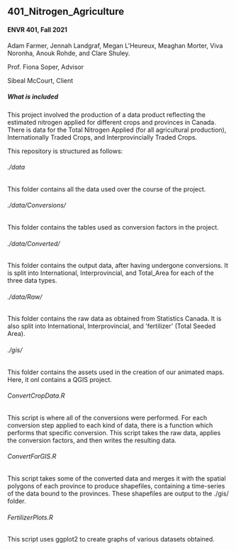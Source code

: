 ## 401_Nitrogen_Agriculture
#### ENVR 401, Fall 2021
Adam Farmer, Jennah Landgraf, Megan L'Heureux, Meaghan Morter, Viva Noronha, Anouk Rohde, and Clare Shuley.

Prof. Fiona Soper, Advisor

Sibeal McCourt, Client

##### What is included
This project involved the production of a data product reflecting the estimated nitrogen applied for different crops and provinces in Canada. 
There is data for the Total Nitrogen Applied (for all agricultural production), Internationally Traded Crops, and Interprovincially Traded Crops. 

This repository is structured as follows:

###### *./data*
This folder contains all the data used over the course of the project. 

###### *./data/Conversions/*
This folder contains the tables used as conversion factors in the project. 

###### *./data/Converted/*
This folder contains the output data, after having undergone conversions. It is split into International, Interprovincial, and Total_Area for each of the three data types.

###### *./data/Raw/*
This folder contains the raw data as obtained from Statistics Canada. It is also split into International, Interprovincial, and 'fertilizer' (Total Seeded Area).

###### *./gis/*
This folder contains the assets used in the creation of our animated maps. Here, it onl contains a QGIS project. 

###### *ConvertCropData.R*
This script is where all of the conversions were performed. For each conversion step applied to each kind of data, there is a function which performs that specific conversion. This script takes the raw data, applies the conversion factors, and then writes the resulting data.

###### *ConvertForGIS.R*
This script takes some of the converted data and merges it with the spatial polygons of each province to produce shapefiles, containing a time-series of the data bound to the provinces. These shapefiles are output to the ./gis/ folder. 

###### *FertilizerPlots.R*
This script uses ggplot2 to create graphs of various datasets obtained. 

